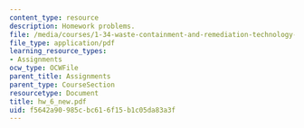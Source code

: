 ```yaml
---
content_type: resource
description: Homework problems.
file: /media/courses/1-34-waste-containment-and-remediation-technology-spring-2004/f5642a90985cbc616f15b1c05da83a3f_hw_6_new.pdf
file_type: application/pdf
learning_resource_types:
- Assignments
ocw_type: OCWFile
parent_title: Assignments
parent_type: CourseSection
resourcetype: Document
title: hw_6_new.pdf
uid: f5642a90-985c-bc61-6f15-b1c05da83a3f
---
```

